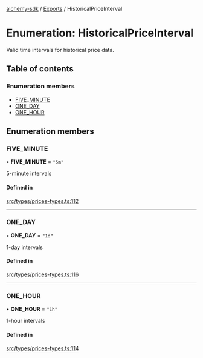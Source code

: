 [alchemy-sdk](../README.md) / [Exports](../modules.md) / HistoricalPriceInterval

# Enumeration: HistoricalPriceInterval

Valid time intervals for historical price data.

## Table of contents

### Enumeration members

- [FIVE\_MINUTE](HistoricalPriceInterval.md#five_minute)
- [ONE\_DAY](HistoricalPriceInterval.md#one_day)
- [ONE\_HOUR](HistoricalPriceInterval.md#one_hour)

## Enumeration members

### FIVE\_MINUTE

• **FIVE\_MINUTE** = `"5m"`

5-minute intervals

#### Defined in

[src/types/prices-types.ts:112](https://github.com/alchemyplatform/alchemy-sdk-js/blob/fb68bb4a/src/types/prices-types.ts#L112)

___

### ONE\_DAY

• **ONE\_DAY** = `"1d"`

1-day intervals

#### Defined in

[src/types/prices-types.ts:116](https://github.com/alchemyplatform/alchemy-sdk-js/blob/fb68bb4a/src/types/prices-types.ts#L116)

___

### ONE\_HOUR

• **ONE\_HOUR** = `"1h"`

1-hour intervals

#### Defined in

[src/types/prices-types.ts:114](https://github.com/alchemyplatform/alchemy-sdk-js/blob/fb68bb4a/src/types/prices-types.ts#L114)
